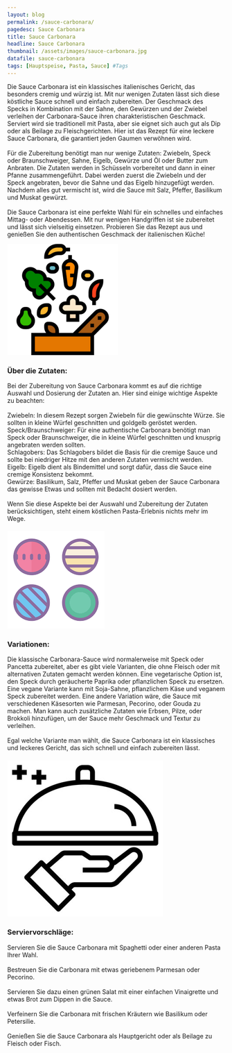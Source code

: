 ```yaml
---
layout: blog
permalink: /sauce-carbonara/
pagedesc: Sauce Carbonara
title: Sauce Carbonara
headline: Sauce Carbonara
thumbnail: /assets/images/sauce-carbonara.jpg
datafile: sauce-carbonara
tags: [Hauptspeise, Pasta, Sauce] #Tags
---
```

<!-- Einleitungstext -->
<p>
    Die Sauce Carbonara ist ein klassisches italienisches Gericht, das besonders cremig und würzig ist. Mit nur wenigen Zutaten lässt sich diese köstliche Sauce schnell und einfach zubereiten. Der Geschmack des Specks in Kombination mit der
    Sahne, den Gewürzen und der Zwiebel verleihen der Carbonara-Sauce ihren charakteristischen Geschmack. Serviert wird sie traditionell mit Pasta, aber sie eignet sich auch gut als Dip oder als Beilage zu Fleischgerichten. Hier ist das
    Rezept für eine leckere Sauce Carbonara, die garantiert jeden Gaumen verwöhnen wird.
    <br />
    <br />
    Für die Zubereitung benötigt man nur wenige Zutaten: Zwiebeln, Speck oder Braunschweiger, Sahne, Eigelb, Gewürze und Öl oder Butter zum Anbraten. Die Zutaten werden in Schüsseln vorbereitet und dann in einer Pfanne zusammengeführt.
    Dabei werden zuerst die Zwiebeln und der Speck angebraten, bevor die Sahne und das Eigelb hinzugefügt werden. Nachdem alles gut vermischt ist, wird die Sauce mit Salz, Pfeffer, Basilikum und Muskat gewürzt.
    <br />
    <br />
    Die Sauce Carbonara ist eine perfekte Wahl für ein schnelles und einfaches Mittag- oder Abendessen. Mit nur wenigen Handgriffen ist sie zubereitet und lässt sich vielseitig einsetzen. Probieren Sie das Rezept aus und genießen Sie den
    authentischen Geschmack der italienischen Küche!
</p>

<!-- Zutaten> -->
<div class="row" style="margin-bottom: 20px;">
    <div class="col-12 col-lg-4">
        <img src="/assets/images/zutaten.png" alt="Zutaten" />
    </div>
    <div class="col-12 col-lg">
        <h3>Über die Zutaten:</h3>
        <p>
            Bei der Zubereitung von Sauce Carbonara kommt es auf die richtige Auswahl und Dosierung der Zutaten an. Hier sind einige wichtige Aspekte zu beachten:
            <br />
            <br />
            <i class="fa-regular fa-circle-check"></i> Zwiebeln: In diesem Rezept sorgen Zwiebeln für die gewünschte Würze. Sie sollten in kleine Würfel geschnitten und goldgelb geröstet werden.
            <br />
            <i class="fa-regular fa-circle-check"></i> Speck/Braunschweiger: Für eine authentische Carbonara benötigt man Speck oder Braunschweiger, die in kleine Würfel geschnitten und knusprig angebraten werden sollten.
            <br />
            <i class="fa-regular fa-circle-check"></i> Schlagobers: Das Schlagobers bildet die Basis für die cremige Sauce und sollte bei niedriger Hitze mit den anderen Zutaten vermischt werden.
            <br />
            <i class="fa-regular fa-circle-check"></i> Eigelb: Eigelb dient als Bindemittel und sorgt dafür, dass die Sauce eine cremige Konsistenz bekommt.
            <br />
            <i class="fa-regular fa-circle-check"></i> Gewürze: Basilikum, Salz, Pfeffer und Muskat geben der Sauce Carbonara das gewisse Etwas und sollten mit Bedacht dosiert werden. <br />
            <br />
            Wenn Sie diese Aspekte bei der Auswahl und Zubereitung der Zutaten berücksichtigen, steht einem köstlichen Pasta-Erlebnis nichts mehr im Wege.
        </p>
    </div>
</div>

<!-- Variationen -->
<div class="row" style="margin-bottom: 20px;">
    <div class="col-12 col-lg-4">
        <img src="/assets/images/variations.png" alt="Variationen" />
    </div>
    <div class="col-12 col-lg">
        <h3>Variationen:</h3>
        <p>
            Die klassische Carbonara-Sauce wird normalerweise mit Speck oder Pancetta zubereitet, aber es gibt viele Varianten, die ohne Fleisch oder mit alternativen Zutaten gemacht werden können. Eine vegetarische Option ist, den Speck
            durch geräucherte Paprika oder pflanzlichen Speck zu ersetzen. Eine vegane Variante kann mit Soja-Sahne, pflanzlichem Käse und veganem Speck zubereitet werden. Eine andere Variation wäre, die Sauce mit verschiedenen Käsesorten
            wie Parmesan, Pecorino, oder Gouda zu machen. Man kann auch zusätzliche Zutaten wie Erbsen, Pilze, oder Brokkoli hinzufügen, um der Sauce mehr Geschmack und Textur zu verleihen.
            <br />
            <br />
            Egal welche Variante man wählt, die Sauce Carbonara ist ein klassisches und leckeres Gericht, das sich schnell und einfach zubereiten lässt.
        </p>
    </div>
</div>

<!-- Serviervorschläge -->
<div class="row" style="margin-bottom: 20px;">
    <div class="col-12 col-lg-4">
        <img src="/assets/images/serving-tips.jpg" alt="Variationen" />
    </div>
    <div class="col-12 col-lg">
        <h3>Serviervorschläge:</h3>
        <p>
            <i class="fa-regular fa-circle-check"></i> Servieren Sie die Sauce Carbonara mit Spaghetti oder einer anderen Pasta Ihrer Wahl. <br />
            <br />
            <i class="fa-regular fa-circle-check"></i> Bestreuen Sie die Carbonara mit etwas geriebenem Parmesan oder Pecorino. <br />
            <br />
            <i class="fa-regular fa-circle-check"></i> Servieren Sie dazu einen grünen Salat mit einer einfachen Vinaigrette und etwas Brot zum Dippen in die Sauce. <br />
            <br />
            <i class="fa-regular fa-circle-check"></i> Verfeinern Sie die Carbonara mit frischen Kräutern wie Basilikum oder Petersilie. <br />
            <br />
            <i class="fa-regular fa-circle-check"></i> Genießen Sie die Sauce Carbonara als Hauptgericht oder als Beilage zu Fleisch oder Fisch.
        </p>
    </div>
</div>
